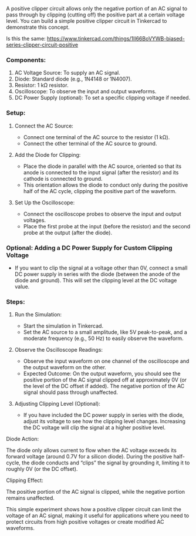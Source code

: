 A positive clipper circuit allows only the negative portion of an AC signal to pass through by clipping (cutting off) the positive part at a certain voltage level. You can build a simple positive clipper circuit in Tinkercad to demonstrate this concept.

Is this the same: https://www.tinkercad.com/things/1lI66BoVYWB-biased-series-clipper-circuit-positive

### Components:

1. AC Voltage Source: To supply an AC signal.
2. Diode: Standard diode (e.g., 1N4148 or 1N4007).
3. Resistor: 1 kΩ resistor.
4. Oscilloscope: To observe the input and output waveforms.
5. DC Power Supply (optional): To set a specific clipping voltage if needed.

### Setup:

1. Connect the AC Source:
   - Connect one terminal of the AC source to the resistor (1 kΩ).
   - Connect the other terminal of the AC source to ground.

2. Add the Diode for Clipping:
   - Place the diode in parallel with the AC source, oriented so that its anode is connected to the input signal (after the resistor) and its cathode is connected to ground.
   - This orientation allows the diode to conduct only during the positive half of the AC cycle, clipping the positive part of the waveform.

3. Set Up the Oscilloscope:
   - Connect the oscilloscope probes to observe the input and output voltages.
   - Place the first probe at the input (before the resistor) and the second probe at the output (after the diode).

### Optional: Adding a DC Power Supply for Custom Clipping Voltage

   - If you want to clip the signal at a voltage other than 0V, connect a small DC power supply in series with the diode (between the anode of the diode and ground). This will set the clipping level at the DC voltage value.

### Steps:

1. Run the Simulation:
   - Start the simulation in Tinkercad.
   - Set the AC source to a small amplitude, like 5V peak-to-peak, and a moderate frequency (e.g., 50 Hz) to easily observe the waveform.

2. Observe the Oscilloscope Readings:
   - Observe the input waveform on one channel of the oscilloscope and the output waveform on the other.
   - Expected Outcome: On the output waveform, you should see the positive portion of the AC signal clipped off at approximately 0V (or the level of the DC offset if added). The negative portion of the AC signal should pass through unaffected.

3. Adjusting Clipping Level (Optional):
   - If you have included the DC power supply in series with the diode, adjust its voltage to see how the clipping level changes. Increasing the DC voltage will clip the signal at a higher positive level.

Diode Action:

The diode only allows current to flow when the AC voltage exceeds its forward voltage (around 0.7V for a silicon diode). During the positive half-cycle, the diode conducts and “clips” the signal by grounding it, limiting it to roughly 0V (or the DC offset).

Clipping Effect:

The positive portion of the AC signal is clipped, while the negative portion remains unaffected.

This simple experiment shows how a positive clipper circuit can limit the voltage of an AC signal, making it useful for applications where you need to protect circuits from high positive voltages or create modified AC waveforms.
